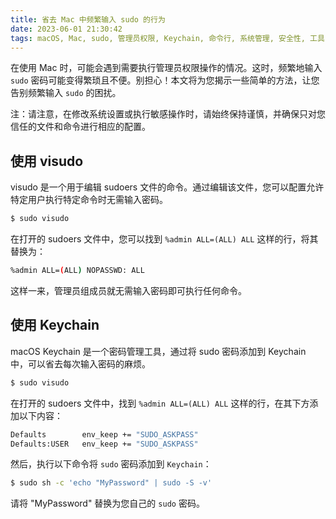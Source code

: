 ```yaml
---
title: 省去 Mac 中频繁输入 sudo 的行为
date: 2023-06-01 21:30:42
tags: macOS, Mac, sudo, 管理员权限, Keychain, 命令行, 系统管理, 安全性, 工具, 效率
---
```


在使用 Mac 时，可能会遇到需要执行管理员权限操作的情况。这时，频繁地输入 `sudo` 密码可能变得繁琐且不便。别担心！本文将为您揭示一些简单的方法，让您告别频繁输入 `sudo` 的困扰。

注：请注意，在修改系统设置或执行敏感操作时，请始终保持谨慎，并确保只对您信任的文件和命令进行相应的配置。

## 使用 visudo

visudo 是一个用于编辑 sudoers 文件的命令。通过编辑该文件，您可以配置允许特定用户执行特定命令时无需输入密码。

```bash
$ sudo visudo
```

在打开的 sudoers 文件中，您可以找到 `%admin ALL=(ALL) ALL` 这样的行，将其替换为：

```bash
%admin ALL=(ALL) NOPASSWD: ALL
```

这样一来，管理员组成员就无需输入密码即可执行任何命令。

## 使用 Keychain

macOS Keychain 是一个密码管理工具，通过将 sudo 密码添加到 Keychain 中，可以省去每次输入密码的麻烦。

```bash
$ sudo visudo
```

在打开的 sudoers 文件中，找到 `%admin ALL=(ALL) ALL` 这样的行，在其下方添加以下内容：

```bash
Defaults        env_keep += "SUDO_ASKPASS"
Defaults:USER   env_keep += "SUDO_ASKPASS"
```

然后，执行以下命令将 `sudo` 密码添加到 `Keychain`：

```bash
$ sudo sh -c 'echo "MyPassword" | sudo -S -v'
```

请将 "MyPassword" 替换为您自己的 `sudo` 密码。
